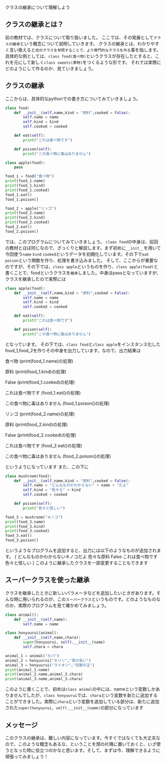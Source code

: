  クラスの継承について理解しよう
## クラスの継承とは？
前の教材では、クラスについて取り扱いました。
ここでは、その発展として`クラスの継承`という概念について説明していきます。
クラスの継承とは、わかりやすく言い換えると`他のクラスを参照することで、より専門的なクラスを作る`事を指します。具体的な例としては、`class food(食べ物)`というクラスが存在したとすると、これを元にして新しく`class sweets(果物)`をつくるような形です。
それでは実際にどのようにして作るのか、見ていきましょう。
## クラスの継承
ここからは、具体的なpythonでの書き方についてみていきましょう。
```python
class food:
    def __init__(self,name,kind = "原料",cooked = False):
        self.name = name
        self.kind = kind
        self.cooked = cooked

    def eat(self):
        print("これは食べ物です")

    def poison(self):
        print("この食べ物に毒はありません")

class apple(food):
    pass

food_1 = food("食べ物")
print(food_1.name)
print(food_1.kind)
print(food_1.cooked)
food_1.eat()
food_1.poison()

food_2 = apple("リンゴ")
print(food_2.name)
print(food_2.kind)
print(food_2.cooked)
food_2.eat()
food_2.poison()
```
では、このプログラムについてみていきましょう。
`claas food`の中身は、前回の教材とほぼ同じなので、ざっくりと解説します。まず初めに`__init__`を用いて今回使う`name` `kind` `cooked`というデータを初期化しています。その下で`eat` `poison`という関数を作り、処理を書き込みました。
そして、ここからが重要なのですが、その下では、`class apple`というものを作り、`class apple(food)`と書くことで、foodというクラスを`継承`しました。中身はpassとなっていますが、クラスを継承したので実際には
```python
class apple(food):
    def __init__(self,name,kind = "原料",cooked = False):
        self.name = name
        self.kind = kind
        self.cooked = cooked

    def eat(self):
        print("これは食べ物です")

    def poison(self):
        print("この食べ物に毒はありません")
```
となっています。
その下では、`class food`と`class apple`をインスタンス化したfood_1,food_2を作りその中身を出力しています。なので、出力結果は

食べ物  (print(food_1.name)の処理)

原料  (print(food_1.kind)の処理)

False  (print(food_1.cooked)の処理)

これは食べ物です  (food_1.eat()の処理)

この食べ物に毒はありません  (food_1.poison()の処理)


リンゴ  (print(food_2.name)の処理)

原料  (print(food_2.kind)の処理)

False  (print(food_2.cooked)の処理)

これは食べ物です  (food_2.eat()の処理)

この食べ物に毒はありません  (food_2.poison()の処理) 

というようになっています
また、この下に
```python
class mushroom(food):
    def __init__(self,name,kind = "原料",cooked = False):
        self.name = "どんなものかわからない" + name + "だよ"
        self.kind = "色々な" + kind
        self.cooked = cooked

    def poison(self):
        print("色々と怪しい") 

food_3 = mushroom("キノコ")
print(food_3.name)
print(food_3.kind)
print(food_3.cooked)
food_3.eat()
food_3.poison()
```
というようなプログラムを追加すると、出力には以下のようなものが追加されます。
{
どんなものかわからないキノコだよ
色々な原料
False
これは食べ物です
色々と怪しい
}
このように継承したクラスを一部変更することもできます

## スーパークラスを使った継承
クラスを継承したときに新しいパラメータなどを追加したいときがあります。そんな時に用いられるのが、この`スーパークラス`というものです。どのようなものなのか、実際のプログラムを見て確かめてみましょう。
```python
class animal():
    def __init__(self,name):
        self.name = name

class honyuurui(animal):
    def __init__(self,name,chara):
        super(honyuurui, self).__init__(name)
        self.chara = chara

animal_1 = animal("カバ")
animal_2 = honyuurui("キリン","首が長い")
animal_3 = honyuurui("ライオン","百獣の王")
print(animal_1.name)
print(animal_2.name,animal_2.chara)
print(animal_3.name,animal_3.chara)
```
このように書くことで、初めは`class animal`の中には、nameという変数しかありませんでしたが、`class honyuurui`では、`chara`という変数を新たに追加することができました。実際に`chara`という変数を追加している部分は、新たに追加された`super(honyuurui, self).__init__(name)`の部分になっています

## メッセージ
このクラスの継承は、難しい内容になっています。今すぐではなくても大丈夫なので、このような概念もあるな、ということを頭の片隅に置いておくと、いざ使うとなった時に役立つのかなと思います。そして、まずは今、理解できるように頑張ってみましょう！